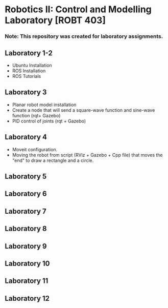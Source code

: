 # Robotics II: Control and Modelling Laboratory [ROBT 403]
### Note: This repository was created for laboratory assignments.

## Laboratory 1-2
* Ubuntu Installation
* ROS Installation
* ROS Tutorials

## Laboratory 3
* Planar robot model installation
* Create a node that will send a square-wave function and sine-wave function (rqt+ Gazebo)
* PID control of joints (rqt + Gazebo)

## Laboratory 4
* Moveit configuration.
* Moving the robot from script (RViz + Gazebo + Cpp file) that moves the "end" to draw a rectangle and a circle.

## Laboratory 5
## Laboratory 6
## Laboratory 7
## Laboratory 8
## Laboratory 9
## Laboratory 10
## Laboratory 11
## Laboratory 12


